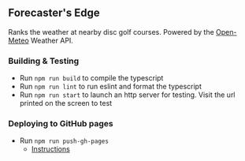 ## Forecaster's Edge

Ranks the weather at nearby disc golf courses. Powered by the [Open-Meteo](https://open-meteo.com/) Weather API.

### Building & Testing

- Run `npm run build` to compile the typescript  
- Run `npm run lint` to run eslint and format the typescript    
- Run `npm run start` to launch an http server for testing. Visit the url printed on the screen to test  

### Deploying to GitHub pages

- Run `npm run push-gh-pages`
  - [Instructions](https://gist.github.com/OleksiyRudenko/7e94aa2d18927e0c5e65b2b5a1c0e375)

